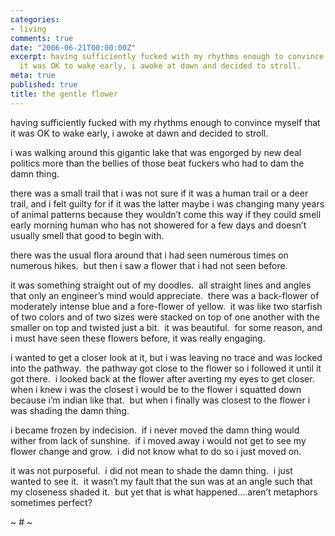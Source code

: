 ```yaml
---
categories:
- living
comments: true
date: "2006-06-21T00:00:00Z"
excerpt: having sufficiently fucked with my rhythms enough to convince myself that
  it was OK to wake early, i awoke at dawn and decided to stroll.
meta: true
published: true
title: the gentle flower
---
```


having sufficiently fucked with my rhythms enough to convince myself that it was OK to wake early, i awoke at dawn and decided to stroll.

i was walking around this gigantic lake that was engorged by new deal politics more than the bellies of those beat fuckers who had to dam the damn thing.  

there was a small trail that i was not sure if it was a human trail or a deer trail, and i felt guilty for if it was the latter maybe i was changing many years of animal patterns because they wouldn’t come this way if they could smell early morning human who has not showered for a few days and doesn’t usually smell that good to begin with.  

there was the usual flora around that i had seen numerous times on numerous hikes.  but then i saw a flower that i had not seen before.  

it was something straight out of my doodles.  all straight lines and angles that only an engineer’s mind would appreciate.  there was a back-flower of moderately intense blue and a fore-flower of yellow.  it was like two starfish of two colors and of two sizes were stacked on top of one another with the smaller on top and twisted just a bit.  it was beautiful.  for some reason, and i must have seen these flowers before, it was really engaging.

i wanted to get a closer look at it, but i was leaving no trace and was locked into the pathway.  the pathway got close to the flower so i followed it until it got there.  i looked back at the flower after averting my eyes to get closer.  when i knew i was the closest i would be to the flower i squatted down because i’m indian like that.  but when i finally was closest to the flower i was shading the damn thing.

i became frozen by indecision.  if i never moved the damn thing would wither from lack of sunshine.  if i moved away i would not get to see my flower change and grow.  i did not know what to do so i just moved on.

it was not purposeful.  i did not mean to shade the damn thing.  i just wanted to see it.  it wasn’t my fault that the sun was at an angle such that my closeness shaded it.  but yet that is what happened….aren’t metaphors sometimes perfect?

~ # ~